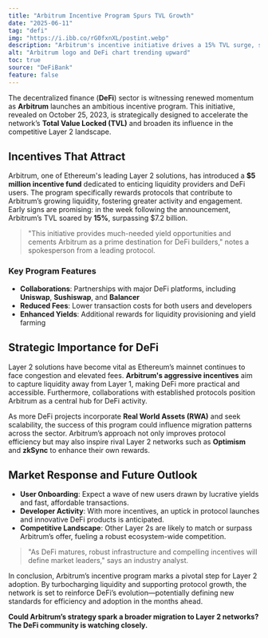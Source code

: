 ```yaml
---
title: "Arbitrum Incentive Program Spurs TVL Growth"
date: "2025-06-11"
tag: "defi"
img: "https://i.ibb.co/rG0fxnXL/postint.webp"
description: "Arbitrum's incentive initiative drives a 15% TVL surge, strengthening Layer 2 DeFi."
alt: "Arbitrum logo and DeFi chart trending upward"
toc: true
source: "DeFiBank"
feature: false
---
```


The decentralized finance (**DeFi**) sector is witnessing renewed momentum as **Arbitrum** launches an ambitious incentive program. This initiative, revealed on October 25, 2023, is strategically designed to accelerate the network’s **Total Value Locked (TVL)** and broaden its influence in the competitive Layer 2 landscape.

## Incentives That Attract

Arbitrum, one of Ethereum's leading Layer 2 solutions, has introduced a **$5 million incentive fund** dedicated to enticing liquidity providers and DeFi users. The program specifically rewards protocols that contribute to Arbitrum’s growing liquidity, fostering greater activity and engagement. Early signs are promising: in the week following the announcement, Arbitrum’s TVL soared by **15%**, surpassing $7.2 billion.

> "This initiative provides much-needed yield opportunities and cements Arbitrum as a prime destination for DeFi builders," notes a spokesperson from a leading protocol.

### Key Program Features

- **Collaborations**: Partnerships with major DeFi platforms, including **Uniswap**, **Sushiswap**, and **Balancer**
- **Reduced Fees**: Lower transaction costs for both users and developers
- **Enhanced Yields**: Additional rewards for liquidity provisioning and yield farming

## Strategic Importance for DeFi

Layer 2 solutions have become vital as Ethereum’s mainnet continues to face congestion and elevated fees. **Arbitrum's aggressive incentives** aim to capture liquidity away from Layer 1, making DeFi more practical and accessible. Furthermore, collaborations with established protocols position Arbitrum as a central hub for DeFi activity.

As more DeFi projects incorporate **Real World Assets (RWA)** and seek scalability, the success of this program could influence migration patterns across the sector. Arbitrum’s approach not only improves protocol efficiency but may also inspire rival Layer 2 networks such as **Optimism** and **zkSync** to enhance their own rewards.

## Market Response and Future Outlook

- **User Onboarding**: Expect a wave of new users drawn by lucrative yields and fast, affordable transactions.
- **Developer Activity**: With more incentives, an uptick in protocol launches and innovative DeFi products is anticipated.
- **Competitive Landscape**: Other Layer 2s are likely to match or surpass Arbitrum’s offer, fueling a robust ecosystem-wide competition.

> "As DeFi matures, robust infrastructure and compelling incentives will define market leaders," says an industry analyst.

In conclusion, Arbitrum’s incentive program marks a pivotal step for Layer 2 adoption. By turbocharging liquidity and supporting protocol growth, the network is set to reinforce DeFi’s evolution—potentially defining new standards for efficiency and adoption in the months ahead.

**Could Arbitrum’s strategy spark a broader migration to Layer 2 networks? The DeFi community is watching closely.**
